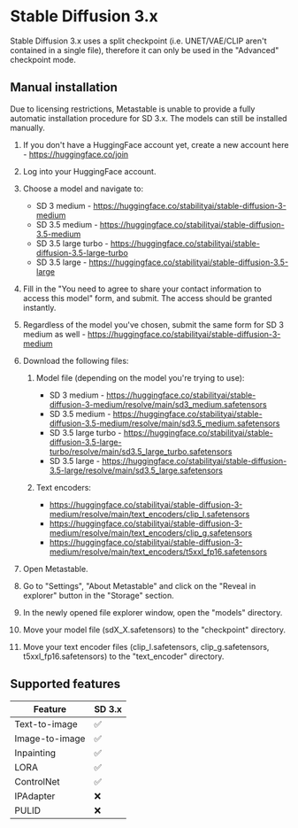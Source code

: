 # Stable Diffusion 3.x

Stable Diffusion 3.x uses a split checkpoint (i.e. UNET/VAE/CLIP aren't contained in a single file), therefore it can only be used in the "Advanced" checkpoint mode.

## Manual installation

Due to licensing restrictions, Metastable is unable to provide a fully automatic installation procedure for SD 3.x. The models can still be installed manually.

1. If you don't have a HuggingFace account yet, create a new account here - https://huggingface.co/join
2. Log into your HuggingFace account.
3. Choose a model and navigate to:

   - SD 3 medium - https://huggingface.co/stabilityai/stable-diffusion-3-medium
   - SD 3.5 medium - https://huggingface.co/stabilityai/stable-diffusion-3.5-medium
   - SD 3.5 large turbo - https://huggingface.co/stabilityai/stable-diffusion-3.5-large-turbo
   - SD 3.5 large - https://huggingface.co/stabilityai/stable-diffusion-3.5-large

4. Fill in the "You need to agree to share your contact information to access this model" form, and submit. The access should be granted instantly.
5. Regardless of the model you've chosen, submit the same form for SD 3 medium as well - https://huggingface.co/stabilityai/stable-diffusion-3-medium
6. Download the following files:

   1. Model file (depending on the model you're trying to use):

      - SD 3 medium - https://huggingface.co/stabilityai/stable-diffusion-3-medium/resolve/main/sd3_medium.safetensors
      - SD 3.5 medium - https://huggingface.co/stabilityai/stable-diffusion-3.5-medium/resolve/main/sd3.5_medium.safetensors
      - SD 3.5 large turbo - https://huggingface.co/stabilityai/stable-diffusion-3.5-large-turbo/resolve/main/sd3.5_large_turbo.safetensors
      - SD 3.5 large - https://huggingface.co/stabilityai/stable-diffusion-3.5-large/resolve/main/sd3.5_large.safetensors

   2. Text encoders:
      - https://huggingface.co/stabilityai/stable-diffusion-3-medium/resolve/main/text_encoders/clip_l.safetensors
      - https://huggingface.co/stabilityai/stable-diffusion-3-medium/resolve/main/text_encoders/clip_g.safetensors
      - https://huggingface.co/stabilityai/stable-diffusion-3-medium/resolve/main/text_encoders/t5xxl_fp16.safetensors

7. Open Metastable.
8. Go to "Settings", "About Metastable" and click on the "Reveal in explorer" button in the "Storage" section.
9. In the newly opened file explorer window, open the "models" directory.
10. Move your model file (sdX_X.safetensors) to the "checkpoint" directory.
11. Move your text encoder files (clip_l.safetensors, clip_g.safetensors, t5xxl_fp16.safetensors) to the "text_encoder" directory.

## Supported features

| Feature        | SD 3.x |
| -------------- | ------ |
| Text-to-image  | ✅     |
| Image-to-image | ✅     |
| Inpainting     | ✅     |
| LORA           | ✅     |
| ControlNet     | ✅     |
| IPAdapter      | ❌     |
| PULID          | ❌     |

